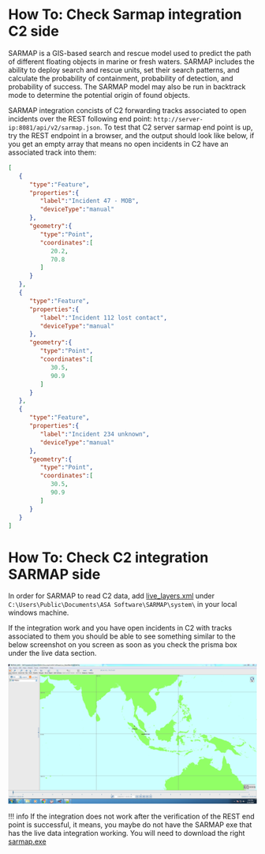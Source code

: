 # How To: Check Sarmap integration C2 side

SARMAP is a GIS-based search and rescue model used to predict the path of different floating objects in marine or fresh waters. SARMAP includes the ability to deploy search and rescue units, set their search patterns, and calculate the probability of containment, probability of detection, and probability of success. The SARMAP model may also be run in backtrack mode to determine the potential origin of found objects.

SARMAP integration concists of C2 forwarding tracks associated to open incidents over the REST following end point: `http://server-ip:8081/api/v2/sarmap.json`. To test that C2 server sarmap end point is up, try the REST endpoint in a browser, and the output should look like below, if you get an empty array that means no open incidents in C2 have an associated track into them: 

```json
[
   {
      "type":"Feature",
      "properties":{
         "label":"Incident 47 - MOB",
         "deviceType":"manual"
      },
      "geometry":{
         "type":"Point",
         "coordinates":[
            20.2,
            70.8
         ]
      }
   },
   {
      "type":"Feature",
      "properties":{
         "label":"Incident 112 lost contact",
         "deviceType":"manual"
      },
      "geometry":{
         "type":"Point",
         "coordinates":[
            30.5,
            90.9
         ]
      }
   },
   {
      "type":"Feature",
      "properties":{
         "label":"Incident 234 unknown",
         "deviceType":"manual"
      },
      "geometry":{
         "type":"Point",
         "coordinates":[
            30.5,
            90.9
         ]
      }
   }
]
```


# How To: Check C2 integration SARMAP side

In order for SARMAP to read C2 data, add [live_layers.xml](https://releases.mcmurdo.io/sarmap/Live_Layers.xml) under `C:\Users\Public\Documents\ASA Software\SARMAP\system\` in your local windows machine. 

If the integration work and you have open incidents in C2 with tracks associated to them you should be able to see something similar to the below screenshot on you screen as soon as you check the prisma box under the live data section.

![Image Showing SARMAP integration with C2 data on the map](../images/sarmap_integration.png)

!!! info
    If the integration does not work after the verification of the REST end point is successful, it means, you maybe do not have the SARMAP exe that has the live data integration working. You will need to download the right [sarmap.exe](https://releases.mcmurdo.io/sarmap/sarmap.zip)

